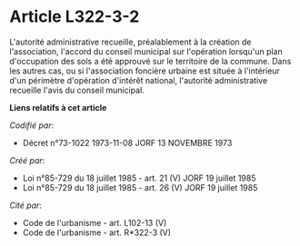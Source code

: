 # Article L322-3-2

L'autorité administrative recueille, préalablement à la création de l'association, l'accord du conseil municipal sur
l'opération lorsqu'un plan d'occupation des sols a été approuvé sur le territoire de la commune. Dans les autres cas, ou si
l'association foncière urbaine est située à l'intérieur d'un périmètre d'opération d'intérêt national, l'autorité
administrative recueille l'avis du conseil municipal.

**Liens relatifs à cet article**

_Codifié par_:

  - Décret n°73-1022 1973-11-08 JORF 13 NOVEMBRE 1973

_Créé par_:

  - Loi n°85-729 du 18 juillet 1985 - art. 21 (V) JORF 19 juillet 1985
  - Loi n°85-729 du 18 juillet 1985 - art. 26 (V) JORF 19 juillet 1985

_Cité par_:

  - Code de l'urbanisme - art. L102-13 (V)
  - Code de l'urbanisme - art. R*322-3 (V)
